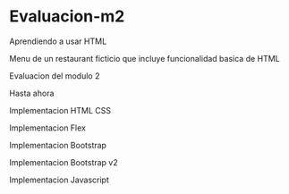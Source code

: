 # Evaluacion-m2

Aprendiendo a usar HTML

Menu de un restaurant ficticio que incluye funcionalidad basica de HTML

Evaluacion del modulo 2

Hasta ahora

Implementacion HTML CSS

Implementacion Flex

Implementacion Bootstrap

Implementacion Bootstrap v2

Implementacion Javascript